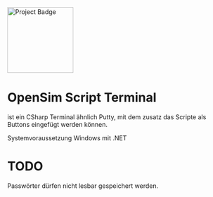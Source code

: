 <img src="https://ci.appveyor.com/api/projects/status/32r7s2skrgm9ubva?svg=true" alt="Project Badge" width="150">

# OpenSim Script Terminal 
ist ein CSharp Terminal ähnlich Putty, mit dem zusatz das Scripte als Buttons eingefügt werden können.

Systemvoraussetzung Windows mit .NET

# TODO
Passwörter dürfen nicht lesbar gespeichert werden.
